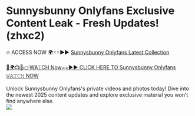 # Sunnysbunny Onlyfans Exclusive Content Leak - Fresh Updates! (zhxc2)

🔥 ACCESS NOW 🌍==►► <a href="https://tinyurl.com/kvy9nzfs" rel="nofollow">Sunnysbunny Onlyfans Latest Collection</a>
<br><br>
[🔴🌍📺📱👉WA𝚃CH Now==►► CLICK HERE TO Sunnysbunny Onlyfans 𝚆𝙰𝚃𝙲𝙷 NOW](https://tinyurl.com/kvy9nzfs)
<br><br>
Unlock Sunnysbunny Onlyfans's private videos and photos today! Dive into the newest 2025 content updates and explore exclusive material you won’t find anywhere else.
<br>
<a href="https://tinyurl.com/kvy9nzfs" rel="nofollow" data-target="animated-image.originalLink"><img src="https://camo.githubusercontent.com/8a4f000d20f83aca3bf7ec5f350d767afa0574a8a352519fd8cfa583a6f93a33/68747470733a2f2f692e696d6775722e636f6d2f644a486b345a712e676966" data-canonical-src="https://i.imgur.com/dJHk4Zq.gif" style="max-width: 100%; display: inline-block;" data-target="animated-image.originalImage"></a>
<br>
